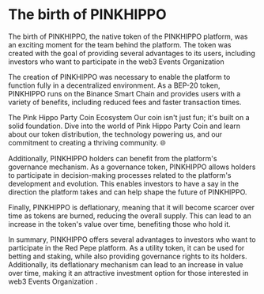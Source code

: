 # The birth of PINKHIPPO

The birth of PINKHIPPO, the native token of the PINKHIPPO platform, was an exciting moment for the team behind the platform. The token was created with the goal of providing several advantages to its users, including investors who want to participate in the web3 Events Organization

The creation of PINKHIPPO was necessary to enable the platform to function fully in a decentralized environment. As a BEP-20 token, PINKHIPPO runs on the Binance Smart Chain and provides users with a variety of benefits, including reduced fees and faster transaction times.

The Pink Hippo Party Coin Ecosystem Our coin isn't just fun; it's built on a solid foundation. Dive into the world of Pink Hippo Party Coin and learn about our token distribution, the technology powering us, and our commitment to creating a thriving community. 🌐

Additionally, PINKHIPPO holders can benefit from the platform's governance mechanism. As a governance token, PINKHIPPO allows holders to participate in decision-making processes related to the platform's development and evolution. This enables investors to have a say in the direction the platform takes and can help shape the future of PINKHIPPO.

Finally, PINKHIPPO is deflationary, meaning that it will become scarcer over time as tokens are burned, reducing the overall supply. This can lead to an increase in the token's value over time, benefiting those who hold it.

In summary, PINKHIPPO offers several advantages to investors who want to participate in the Red Pepe platform. As a utility token, it can be used for betting and staking, while also providing governance rights to its holders. Additionally, its deflationary mechanism can lead to an increase in value over time, making it an attractive investment option for those interested in web3 Events Organization .
